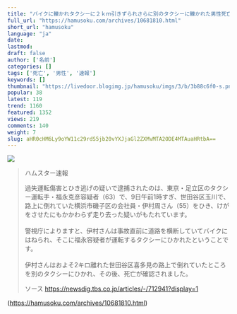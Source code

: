 ```yaml
---
title: "バイクに轢かれタクシーに２ｋｍ引きずられさらに別のタクシーに轢かれた男性死亡:ハムスター速報"
full_url: "https://hamusoku.com/archives/10681810.html"
short_url: "hamusoku"
language: "ja"
date: 
lastmod: 
draft: false
author: ['名前']
categories: []
tags: ['死亡', '男性', '速報']
keywords: []
thumbnail: "https://livedoor.blogimg.jp/hamusoku/imgs/3/b/3b88c6f0-s.png"
popular: 38
latest: 119
trend: 1160
featured: 1352
views: 219
comments: 140
weight: 7
slug: aHR0cHM6Ly9oYW11c29rdS5jb20vYXJjaGl2ZXMvMTA2ODE4MTAuaHRtbA==
---
```


![](https://livedoor.blogimg.jp/hamusoku/imgs/3/b/3b88c6f0-s.png)

<blockquote><p>ハムスター速報</p><p>過失運転傷害とひき逃げの疑いで逮捕されたのは、東京・足立区のタクシー運転手・福永克彦容疑者（63）で、9日午前1時すぎ、世田谷区玉川で、路上に倒れていた横浜市磯子区の会社員・伊村周さん（55）をひき、けがをさせたにもかかわらず走り去った疑いがもたれています。<br> <br> 警視庁によりますと、伊村さんは事故直前に道路を横断していてバイクにはねられ、そこに福永容疑者が運転するタクシーにひかれたということです。<br> <br> 伊村さんはおよそ2キロ離れた世田谷区喜多見の路上で倒れていたところを別のタクシーにひかれ、その後、死亡が確認されました。<br></p>ソース <a href='https://newsdig.tbs.co.jp/articles/-/712941?display=1' target='blank'>https://newsdig.tbs.co.jp/articles/-/712941?display=1</a></blockquote>

(https://hamusoku.com/archives/10681810.html)
